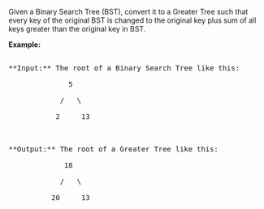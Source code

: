 
Given a Binary Search Tree (BST), convert it to a Greater Tree such that every key of the original BST is changed to the original key plus sum of all keys greater than the original key in BST.


**Example:**
<pre>
**Input:** The root of a Binary Search Tree like this:
              5
            /   \
           2     13

**Output:** The root of a Greater Tree like this:
             18
            /   \
          20     13
</pre>


